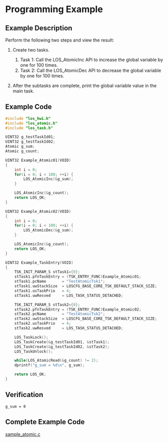 # Programming Example<a name="EN-US_TOPIC_0311018449"></a>

## Example Description<a name="en-us_topic_0175230260_section3463876395722"></a>

Perform the following two steps and view the result:

1.  Create two tasks.
    1.  Task 1: Call the LOS\_AtomicInc API to increase the global variable by one for 100 times.
    2.  Task 2: Call the LOS\_AtomicDec API to decrease the global variable by one for 100 times.

2.  After the subtasks are complete, print the global variable value in the main task.

## Example Code<a name="en-us_topic_0175230260_section29406291185759"></a>

```c
#include "los_hwi.h"
#include "los_atomic.h"
#include "los_task.h"

UINT32 g_testTaskId01;
UINT32 g_testTaskId02;
Atomic g_sum;
Atomic g_count;

UINT32 Example_Atomic01(VOID)
{
    int i = 0;
    for(i = 0; i < 100; ++i) {
        LOS_AtomicInc(&g_sum);
    }

    LOS_AtomicInc(&g_count);
    return LOS_OK;
}

UINT32 Example_Atomic02(VOID)
{
    int i = 0;
    for(i = 0; i < 100; ++i) {
        LOS_AtomicDec(&g_sum);
    }

    LOS_AtomicInc(&g_count);
    return LOS_OK;
}

UINT32 Example_TaskEntry(VOID)
{
    TSK_INIT_PARAM_S stTask1={0};
    stTask1.pfnTaskEntry = (TSK_ENTRY_FUNC)Example_Atomic01;
    stTask1.pcName       = "TestAtomicTsk1";
    stTask1.uwStackSize  = LOSCFG_BASE_CORE_TSK_DEFAULT_STACK_SIZE;
    stTask1.usTaskPrio   = 4;
    stTask1.uwResved     = LOS_TASK_STATUS_DETACHED;

    TSK_INIT_PARAM_S stTask2={0};
    stTask2.pfnTaskEntry = (TSK_ENTRY_FUNC)Example_Atomic02;
    stTask2.pcName       = "TestAtomicTsk2";
    stTask2.uwStackSize  = LOSCFG_BASE_CORE_TSK_DEFAULT_STACK_SIZE;
    stTask2.usTaskPrio   = 4;
    stTask2.uwResved     = LOS_TASK_STATUS_DETACHED;

    LOS_TaskLock();
    LOS_TaskCreate(&g_testTaskId01, &stTask1);
    LOS_TaskCreate(&g_testTaskId02, &stTask2);
    LOS_TaskUnlock();

    while(LOS_AtomicRead(&g_count) != 2);
    dprintf("g_sum = %d\n", g_sum);

    return LOS_OK;
}
```

## Verification<a name="en-us_topic_0175230260_section345551352065"></a>

```
g_sum = 0
```

## Complete Example Code<a name="en-us_topic_0175230260_section77713552088"></a>

[sample\_atomic.c](resource/sample_atomic.c)

